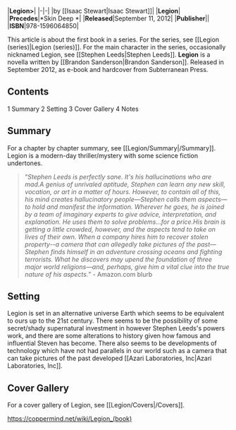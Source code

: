 |**Legion>**|
|-|-|
|by [[Isaac Stewart\|Isaac Stewart]]|
|**Legion**|
|**Precedes**|*Skin Deep *|
|**Released**|September 11, 2012|
|**Publisher**||
|**ISBN**|978-1596064850|

This article is about the first book in a series. For the series, see [[Legion (series)\|Legion (series)]]. For the main character in the series, occasionally nicknamed Legion, see [[Stephen Leeds\|Stephen Leeds]].
**Legion** is a novella written by [[Brandon Sanderson\|Brandon Sanderson]]. Released in September 2012, as e-book and hardcover from Subterranean Press.

## Contents

1 Summary
2 Setting
3 Cover Gallery
4 Notes


## Summary
For a chapter by chapter summary, see [[Legion/Summary\|/Summary]].
Legion is a modern-day thriller/mystery with some science fiction undertones.

>“*Stephen Leeds is perfectly sane. It's his hallucinations who are mad.A genius of unrivaled aptitude, Stephen can learn any new skill, vocation, or art in a matter of hours. However, to contain all of this, his mind creates hallucinatory people—Stephen calls them aspects—to hold and manifest the information. Wherever he goes, he is joined by a team of imaginary experts to give advice, interpretation, and explanation. He uses them to solve problems...for a price.His brain is getting a little crowded, however, and the aspects tend to take on lives of their own. When a company hires him to recover stolen property--a camera that can allegedly take pictures of the past—Stephen finds himself in an adventure crossing oceans and fighting terrorists. What he discovers may upend the foundation of three major world religions—and, perhaps, give him a vital clue into the true nature of his aspects.*”
\- Amazon.com blurb


## Setting
Legion is set in an alternative universe Earth which seems to be equivalent to ours up to the 21st century. There seems to be the possibility of some secret/shady supernatural investment in however Stephen Leeds's powers work, and there are some alterations to history given how famous and influential Steven has become. There also seems to be developments of technology which have not had parallels in our world such as a camera that can take pictures of the past developed [[Azari Laboratories, Inc\|Azari Laboratories, Inc]].

## Cover Gallery
For a cover gallery of Legion, see [[Legion/Covers\|/Covers]].


https://coppermind.net/wiki/Legion_(book)